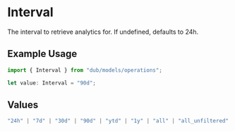 # Interval

The interval to retrieve analytics for. If undefined, defaults to 24h.

## Example Usage

```typescript
import { Interval } from "dub/models/operations";

let value: Interval = "90d";
```

## Values

```typescript
"24h" | "7d" | "30d" | "90d" | "ytd" | "1y" | "all" | "all_unfiltered"
```